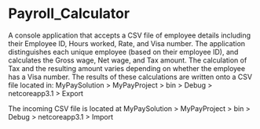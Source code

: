 # Payroll_Calculator
A console application that accepts a CSV file of employee details including their Employee ID, Hours worked, Rate, and Visa number. 
The application distinguishes each unique employee (based on their employee ID), and calculates the Gross wage, Net wage, and Tax amount. The calculation of Tax and the resulting 
amount varies depending on whether the employee has a Visa number. 
The results of these calculations are written onto a CSV file located in: 
MyPaySolution > MyPayProject > bin > Debug > netcoreapp3.1 > Export 


The incoming CSV file is located at MyPaySolution > MyPayProject > bin > Debug > netcoreapp3.1 > Import 

